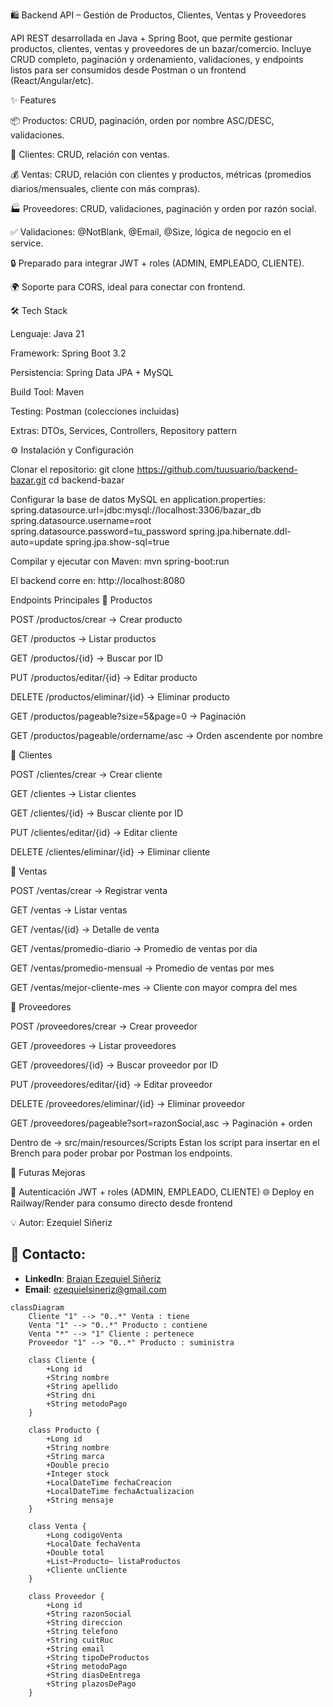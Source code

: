 🛍️ Backend API – Gestión de Productos, Clientes, Ventas y Proveedores


API REST desarrollada en Java + Spring Boot, que permite gestionar productos, clientes, ventas y proveedores de un bazar/comercio.
Incluye CRUD completo, paginación y ordenamiento, validaciones, y endpoints listos para ser consumidos desde Postman o un frontend (React/Angular/etc).

✨ Features

📦 Productos: CRUD, paginación, orden por nombre ASC/DESC, validaciones.

👥 Clientes: CRUD, relación con ventas.

💰 Ventas: CRUD, relación con clientes y productos, métricas (promedios diarios/mensuales, cliente con más compras).

🏭 Proveedores: CRUD, validaciones, paginación y orden por razón social.

✅ Validaciones: @NotBlank, @Email, @Size, lógica de negocio en el service.

🔒 Preparado para integrar JWT + roles (ADMIN, EMPLEADO, CLIENTE).

🌍 Soporte para CORS, ideal para conectar con frontend.

🛠️ Tech Stack

Lenguaje: Java 21

Framework: Spring Boot 3.2

Persistencia: Spring Data JPA + MySQL

Build Tool: Maven

Testing: Postman (colecciones incluidas)

Extras: DTOs, Services, Controllers, Repository pattern

⚙️ Instalación y Configuración

Clonar el repositorio:
git clone https://github.com/tuusuario/backend-bazar.git
cd backend-bazar

Configurar la base de datos MySQL en application.properties:
spring.datasource.url=jdbc:mysql://localhost:3306/bazar_db
spring.datasource.username=root
spring.datasource.password=tu_password
spring.jpa.hibernate.ddl-auto=update
spring.jpa.show-sql=true

Compilar y ejecutar con Maven:
mvn spring-boot:run

El backend corre en:
http://localhost:8080

Endpoints Principales
🔹 Productos

POST /productos/crear → Crear producto

GET /productos → Listar productos

GET /productos/{id} → Buscar por ID

PUT /productos/editar/{id} → Editar producto

DELETE /productos/eliminar/{id} → Eliminar producto

GET /productos/pageable?size=5&page=0 → Paginación

GET /productos/pageable/ordername/asc → Orden ascendente por nombre

🔹 Clientes

POST /clientes/crear → Crear cliente

GET /clientes → Listar clientes

GET /clientes/{id} → Buscar cliente por ID

PUT /clientes/editar/{id} → Editar cliente

DELETE /clientes/eliminar/{id} → Eliminar cliente

🔹 Ventas

POST /ventas/crear → Registrar venta

GET /ventas → Listar ventas

GET /ventas/{id} → Detalle de venta

GET /ventas/promedio-diario → Promedio de ventas por día

GET /ventas/promedio-mensual → Promedio de ventas por mes

GET /ventas/mejor-cliente-mes → Cliente con mayor compra del mes

🔹 Proveedores

POST /proveedores/crear → Crear proveedor

GET /proveedores → Listar proveedores

GET /proveedores/{id} → Buscar proveedor por ID

PUT /proveedores/editar/{id} → Editar proveedor

DELETE /proveedores/eliminar/{id} → Eliminar proveedor

GET /proveedores/pageable?sort=razonSocial,asc → Paginación + orden


Dentro de ->  src/main/resources/Scripts 
Estan los script para insertar en el Brench para poder probar por Postman los endpoints.


🚀 Futuras Mejoras

🔑 Autenticación JWT + roles (ADMIN, EMPLEADO, CLIENTE)
🌐 Deploy en Railway/Render para consumo directo desde frontend


💡 Autor: Ezequiel Siñeriz

## 📩 Contacto:
 

- **LinkedIn**: [Braian Ezequiel Siñeriz](https://www.linkedin.com/in/braian-ezequiel-si%C3%B1eriz-7a412b105/)  
- **Email**: [ezequielsineriz@gmail.com](mailto:ezequielsineriz@gmail.com)


```mermaid
classDiagram
    Cliente "1" --> "0..*" Venta : tiene
    Venta "1" --> "0..*" Producto : contiene
    Venta "*" --> "1" Cliente : pertenece
    Proveedor "1" --> "0..*" Producto : suministra

    class Cliente {
        +Long id
        +String nombre
        +String apellido
        +String dni
        +String metodoPago
    }

    class Producto {
        +Long id
        +String nombre
        +String marca
        +Double precio
        +Integer stock
        +LocalDateTime fechaCreacion
        +LocalDateTime fechaActualizacion
        +String mensaje
    }

    class Venta {
        +Long codigoVenta
        +LocalDate fechaVenta
        +Double total
        +List~Producto~ listaProductos
        +Cliente unCliente
    }

    class Proveedor {
        +Long id
        +String razonSocial
        +String direccion
        +String telefono
        +String cuitRuc
        +String email
        +String tipoDeProductos
        +String metodoPago
        +String diasDeEntrega
        +String plazosDePago
    }

